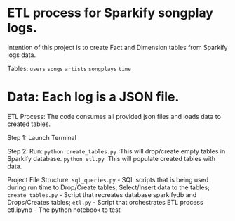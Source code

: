 # ETL process for Sparkify songplay logs.

Intention of this project is to create Fact and Dimension tables from Sparkify logs data.

Tables:
`users`
`songs`
`artists`
`songplays`
`time`

# Data: Each log is a JSON file.

ETL Process: The code consumes all provided json files and loads data to created tables.

Step 1: Launch Terminal

Step 2: 
    Run:
        `python create_tables.py`   :This will drop/create empty tables in Sparkify database.
        `python etl.py`             :This will populate created tables with data.

Project File Structure:
`sql_queries.py`    - SQL scripts that is being used during run time to Drop/Create tables, Select/Insert data to the tables;
`create_tables.py`  - Script that recreates database sparkifydb and Drops/Creates tables;
`etl.py`            - Script that orchestrates ETL process etl.ipynb - The python notebook to test